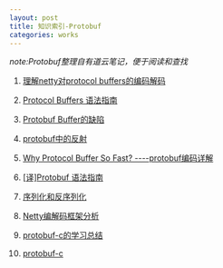 ```yaml
---
layout: post
title: 知识索引-Protobuf
categories: works
---
```


*note:Protobuf整理自有道云笔记，便于阅读和查找*


1. [ 理解netty对protocol buffers的编码解码 ](http://www.cnblogs.com/tankaixiong/p/5524483.html)

2. [Protocol Buffers 语法指南](http://www.cnblogs.com/shitouer/archive/2013/04/12/protocol-buffers-language-guide.html)

3. [Protobuf Buffer的缺陷](http://blog.arganzheng.me/posts/inconvenience-of-protobuf.html)

4. [ protobuf中的反射 ](http://blog.arganzheng.me/posts/reflection-of-protobuf.html)

5. [ Why Protocol Buffer So Fast? ----protobuf编码详解 ](http://www.cnblogs.com/cobbliu/archive/2013/03/02/2940074.html)

6. [[译]Protobuf 语法指南](http://colobu.com/2015/01/07/Protobuf-language-guide/)

7. [序列化和反序列化](http://tech.meituan.com/serialization_vs_deserialization.html)

8. [Netty编解码框架分析](http://www.jiagoushuo.com/article/1000399.html)

9. [ protobuf-c的学习总结 ](http://www.cnblogs.com/Anker/p/3416541.html)

10. [protobuf-c](https://github.com/protobuf-c/protobuf-c/)

